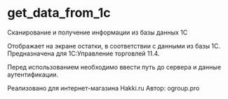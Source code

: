 # get_data_from_1c

Сканирование и получение информации из базы данных 1С

Отображает на экране остатки, в соответствии с данными из базы 1С. 
Предназначена для 1С:Управление торговлей 11.4.

Перед использованием необходимо ввести путь до сервера и данные аутентификации.

Реализовано для интернет-магазина Hakki.ru
Автор: ogroup.pro



